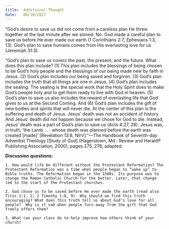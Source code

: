 ```yaml
---
title:  Additional Thought
date:   06/10/2017
---
```


“God’s desire to save us did not come from a careless plan He threw together at the last minute after we sinned. No. God made a careful plan to save us before He ever made our earth (1 Corinthians 2:7; Ephesians 1:3, 13). God’s plan to save humans comes from His everlasting love for us (Jeremiah 31:3).

“God’s plan to save us covers the past, the present, and the future. What does this plan include? (1) This plan includes the blessings of being chosen to be God’s holy people and the blessings of our being made new by faith in Jesus. (2) God’s plan includes our being saved and forgiven. (3) God’s plan includes the truth that all things are one in Jesus. (4) God’s plan includes the sealing. The sealing is the special work that the Holy Spirit does to make God’s people holy and to get them ready to live with God in heaven. (5) God’s plan to save us also includes the reward of everlasting life that God gives to us at the Second Coming. And (6) God’s plan includes the gift of new bodies and spirits that will never die. At the center of this plan is the suffering and death of Jesus. Jesus’ death was not an accident of history. And Jesus’ death did not happen because we chose for God to die. Instead, Jesus’ death was a part of God’s plan to save us (Acts 4:27, 28). Jesus was, in truth, ‘the Lamb . . . whose death was planned before the earth was created [made]’ [Revelation 13:8, NIrV].”—The Handbook of Seventh-day Adventist Theology [Study of God] (Hagerstown, Md.: Review and Herald® Publishing Association, 2000), pages 275, 276, adapted. 

**Discussion questions:**

`1. How would life be different without the Protestant Reformation? The Protestant Reformation was a time when people began to “wake up” to Bible truths. The Reformation began in the 1500s. Its purpose was to change the Roman Catholic Church for the better. Later, that change led to the start of the Protestant churches.`

`2. God chose us to be saved before He ever made the earth (read also Titus 1:1, 2; 2 Timothy 1:8, 9). Why should we find this truth encouraging? What does this truth tell us about God’s love for all people?  Why is it sad when people turn away from the gift that God freely offers them?`

`3. What can your class do to help improve how others think of your church?`